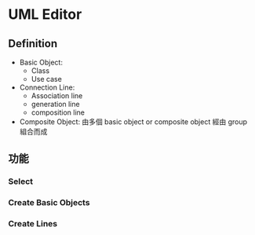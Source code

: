 # UML Editor
## Definition
- Basic Object: 
    - Class
    - Use case
- Connection Line: 
    - Association line
    - generation line
    - composition line
- Composite Object: 由多個 basic object or composite object 經由 group 組合而成

## 功能
### Select

### Create Basic Objects

### Create Lines



